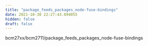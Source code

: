 ```yaml
---
title: "package_feeds_packages_node-fuse-bindings"
date: 2021-10-30 22:27:43.694055
hidden: false
draft: false
---
```


bcm27xx/bcm2711/package_feeds_packages_node-fuse-bindings

